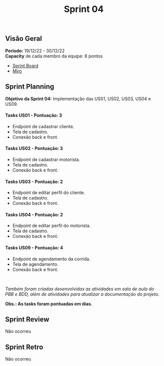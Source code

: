 <h1 align="center"><b>Sprint 04</b></h1>

<br>

## Visão Geral 

**Período:** 19/12/22 - 30/12/22 <br>
**Capacity** de cada membro da equipe: 8 pontos

- [Sprint Board](https://trello.com/b/hObguyFv/sprint-board)
- [Miro](https://miro.com/app/board/uXjVPFFIyc4=/)

## Sprint Planning

**Objetivo da Sprint 04:** Implementação das US01, US02, US03, US04 e US09.

#### Tasks US01 - Pontuação: 3
 - Endpoint de cadastrar cliente.
 - Tela de cadastro.
 - Conexão back e front.
 
#### Tasks US02 - Pontuação: 3
 - Endpoint de cadastrar motorista.
 - Tela de cadastro.
 - Conexão back e front.

#### Tasks US03 - Pontuação: 2
 - Endpoint de editar perfil do cliente.
 - Tela de cadastro.
 - Conexão back e front.

#### Tasks US04 - Pontuação: 2
 - Endpoint de editar perfil do motorista.
 - Tela de cadastro.
 - Conexão back e front.

#### Tasks US09 - Pontuação: 4
 - Endpoint de agendamento da corrida.
 - Tela de agendamento.
 - Conexão back e front.

<br>

*Também foram criadas desenvolvidas as atividades em sala de aula do PBB e BDD, além de atividades para atualizar a documentação do projeto.*

**Obs.: As tasks foram pontuadas em dias.**

## Sprint Review 
Não ocorreu

## Sprint Retro
Não ocorreu
